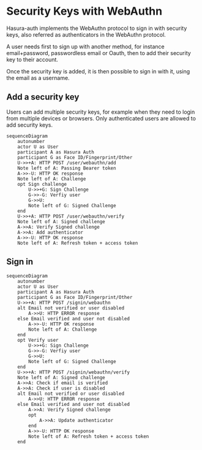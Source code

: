 # Security Keys with WebAuthn

Hasura-auth implements the WebAuthn protocol to sign in with security keys, also referred as authenticators in the WebAuthn protocol.

A user needs first to sign up with another method, for instance email+password, passwordless email or Oauth, then to add their security key to their account.

Once the security key is added, it is then possible to sign in with it, using the email as a username.

## Add a security key

Users can add multiple security keys, for example when they need to login from multiple devices or browsers. Only authenticated users are allowed to add security keys.

```mermaid
sequenceDiagram
	autonumber
	actor U as User
	participant A as Hasura Auth
	participant G as Face ID/Fingerprint/Other
	U->>+A: HTTP POST /user/webauthn/add
    Note left of A: Passing Bearer token
    A->>-U: HTTP OK response
    Note left of A: Challenge
    opt Sign challenge
        U->>+G: Sign Challenge
        G->>-G: Verfiy user
        G->>U:
        Note left of G: Signed Challenge
    end
    U->>+A: HTTP POST /user/webauthn/verify
    Note left of A: Signed challenge
    A->>A: Verify Signed challenge
	A->>A: Add authenticator
    A->>-U: HTTP OK response
    Note left of A: Refresh token + access token
```

## Sign in

```mermaid
sequenceDiagram
	autonumber
	actor U as User
	participant A as Hasura Auth
	participant G as Face ID/Fingerprint/Other
	U->>+A: HTTP POST /signin/webauthn
    alt Email not verified or user disabled
        A->>U: HTTP ERROR response
    else Email verified and user not disabled
        A->>-U: HTTP OK response
        Note left of A: Challenge
    end
    opt Verify user
        U->>+G: Sign Challenge
        G->>-G: Verfiy user
        G->>U:
        Note left of G: Signed Challenge
    end
    U->>+A: HTTP POST /signin/webauthn/verify
    Note left of A: Signed challenge
    A->>A: Check if email is verified
    A->>A: Check if user is disabled
    alt Email not verified or user disabled
        A->>U: HTTP ERROR response
    else Email verified and user not disabled
        A->>A: Verify Signed challenge
        opt
            A->>A: Update authenticator
        end
        A->>-U: HTTP OK response
        Note left of A: Refresh token + access token
    end
```
